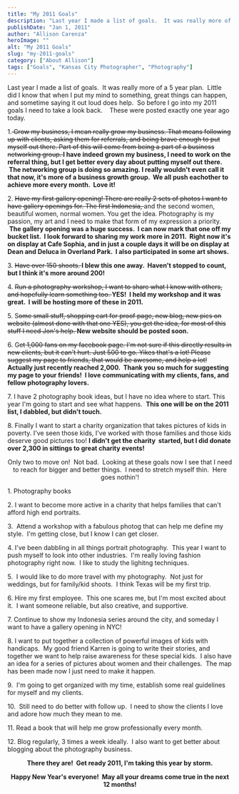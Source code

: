 ```yaml
---
title: "My 2011 Goals"
description: "Last year I made a list of goals.  It was really more of a 5 year plan.  Little did I "
publishDate: "Jan 1, 2011"
author: "Allison Carenza"
heroImage: ""
alt: "My 2011 Goals"
slug: "my-2011-goals"
category: ["About Allison"]
tags: ["Goals", "Kansas City Photographer", "Photography"]
---
```


<p>Last year I made a list of goals.  It was really more of a 5 year plan.  Little did I know that when I put my mind to something, great things can happen, and sometime saying it out loud does help.  So before I go into my 2011 goals I need to take a look back.    These were posted exactly one year ago today.</p>
<p>1.<span style="text-decoration: line-through;"> Grow my business, I mean really grow my business. That means following up with clients, asking them for referrals, and being brave enough to put myself out there. Part of this will come from being a part of a business networking group.<strong> </strong></span><strong> I have indeed grown my business, I need to work on the referral thing, but I get better every day about putting myself out there.  The networking group is doing so amazing. I really wouldn&apos;t even call it that now, it&apos;s more of a business growth group.  We all push eachother to achieve more every month.  Love it!</strong></p>
<p>2. <span style="text-decoration: line-through;">Have my first gallery opening! There are really 2 sets of photos I want to have gallery openings for. The first Indonesia, </span>and the second women, beautiful women, normal women. You get the idea. Photography is my passion, my art and I need to make that form of my expression a priority.  <strong>The gallery opening was a huge success.  I can now mark that one off my bucket list.  I look forward to sharing my work more in 2011.  Right now it&apos;s on display at Cafe Sophia, and in just a couple days it will be on display at Dean and Deluca in Overland Park.  I also participated in some art shows. </strong></p>
<p>3. <span style="text-decoration: line-through;">Have over 150 shoots. </span><strong> I blew this one away.  Haven&apos;t stopped to count, but I think it&apos;s more around 200! </strong></p>
<p>4. <span style="text-decoration: line-through;">Run a photography workshop, I want to share what I know with others, and hopefully learn something too. </span><strong>YES!  I held my workshop and it was great.  I will be hosting more of these in 2011.</strong></p>
<p>5. S<span style="text-decoration: line-through;">ome small stuff, shopping cart for proof page, new blog, new pics on website (almost done with that one YES), you get the idea, for most of this stuff I need Jon&apos;s help. </span><strong>New website should be posted soon.</strong></p>
<p>6. G<span style="text-decoration: line-through;">et 1,000 fans on my facebook page. I&apos;m not sure if this directly results in new clients, but it can&apos;t hurt. Just 500 to go. Yikes that&apos;s a lot! Please suggest my page to friends, that would be awesome, and help a lot!</span><strong> Actually just recently reached 2,000.  Thank you so much for suggesting my page to your friends!  I love communicating with my clients, fans, and fellow photography lovers.</strong></p>
<p>7. I have 2 photography book ideas, but I have no idea where to start. This year I&apos;m going to start and see what happens.  <strong>This one will be on the 2011 list, I dabbled, but didn&apos;t touch.</strong></p>
<p>8. Finally I want to start a charity organization that takes pictures of kids in poverty. I&apos;ve seen those kids, I&apos;ve worked with those families and those kids deserve good pictures too! <strong>I didn&apos;t get the charity  started, but I did donate over 2,300 in sittings to great charity events!</strong></p>
<p style="text-align: center;"><strong><span style="font-weight: normal;">Only two to move on!  Not bad.  Looking at these goals now I see that I need to reach for bigger and better things.  I need to stretch myself thin.  Here goes nothin&apos;!</span></strong></p>
<p style="text-align: left;"><strong><span style="font-weight: normal;">1. Photography books</span></strong></p>
<p style="text-align: left;"><strong><span style="font-weight: normal;">2. I want to become more active in a charity that helps families that can&apos;t afford high end portraits. </span></strong></p>
<p style="text-align: left;"><strong><span style="font-weight: normal;">3.  Attend a workshop with a fabulous photog that can help me define my style.  I&apos;m getting close, but I know I can get closer.</span></strong></p>
<p style="text-align: left;"><strong><span style="font-weight: normal;">4. I&apos;ve been dabbling in all things portrait photography.  This year I want to push myself to look into other industries.  I&apos;m really loving fashion photography right now.  I like to study the lighitng techniques.</span></strong></p>
<p style="text-align: left;"><strong><span style="font-weight: normal;">5.  I would like to do more travel with my photography.  Not just for weddings, but for family/kid shoots.  I think Texas will be my first trip. </span></strong></p>
<p style="text-align: left;"><strong><span style="font-weight: normal;">6. Hire my first employee.  This one scares me, but I&apos;m most excited about it.  I want someone reliable, but also creative, and supportive. </span></strong></p>
<p style="text-align: left;"><strong><span style="font-weight: normal;">7. Continue to show my Indonesia series around the city, and someday I want to have a gallery opening in NYC!</span></strong></p>
<p style="text-align: left;"><strong><span style="font-weight: normal;">8. I want to put together a collection of powerful images of kids with handicaps.  My good friend Karren is going to write their stories, and together we want to help raise awareness for these special kids.  I also have an idea for a series of pictures about women and their challenges.  The map has been made now I just need to make it happen.</span></strong></p>
<p style="text-align: left;"><strong><span style="font-weight: normal;">9.  I&apos;m going to get organized with my time, establish some real guidelines for myself and my clients.</span></strong></p>
<p style="text-align: left;"><strong><span style="font-weight: normal;">10.  Still need to do better with follow up.  I need to show the clients I love and adore how much they mean to me.</span></strong></p>
<p style="text-align: left;"><strong><span style="font-weight: normal;">11. Read a book that will help me grow professionally every month.</span></strong></p>
<p style="text-align: left;">12. Blog regularly, 3 times a week ideally.  I also want to get better about blogging about the photography business.</p>
<p style="text-align: center;">
<p style="text-align: center;"><strong>There they are!  Get ready 2011, I&apos;m taking this year by storm.</strong></p>
<p style="text-align: center;"><strong>Happy New Year&apos;s everyone!  May all your dreams come true in the next 12 months!</strong></p>
